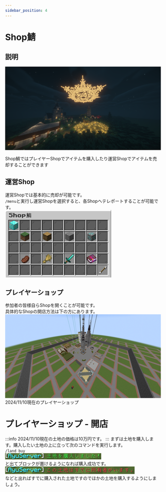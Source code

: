 ```yaml
---
sidebar_position: 4
---
```


# Shop鯖

## 説明

![Shop](./img/shop.png)


Shop鯖ではプレイヤーShopでアイテムを購入したり運営Shopでアイテムを売却することができます

## 運営Shop

運営Shopでは基本的に売却が可能です。  
`/menu`と実行し運営Shopを選択すると、各Shopへテレポートすることが可能です。  
![Shop_Admin](./img/shop_admin.png)

## プレイヤーショップ

参加者の皆様自らShopを開くことが可能です。  
具体的なShopの開店方法は下の方にあります。  
![Shop_Player](./img/shop_player.png)
2024/11/10現在のプレイヤーショップ

# プレイヤーショップ - 開店
:::info
2024/11/10現在の土地の価格は10万円です。
:::
まずは土地を購入します。購入したい土地の上に立って次のコマンドを実行します。  
`/land buy`  
![Shop_Player_Buy01](./img/shop_player_buy01.png)  
と出てブロックが置けるようになれば購入成功です。  
![Shop_Player_Buy02](./img/shop_player_buy02.png)  
などと出ればすでに購入された土地ですのでほかの土地を購入するようにしましょう。